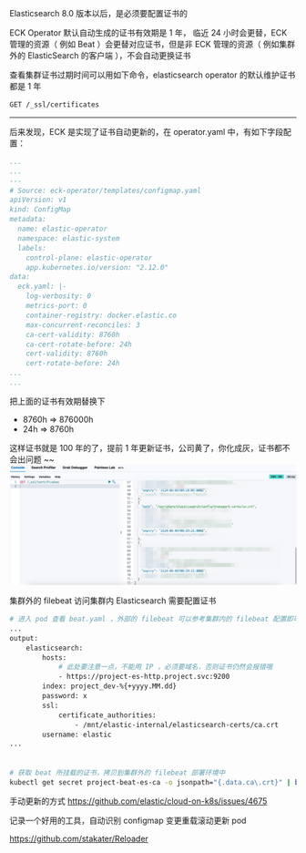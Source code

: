 Elasticsearch 8.0 版本以后，是必须要配置证书的

ECK Operator 默认自动生成的证书有效期是 1 年， 临近 24 小时会更替，ECK 管理的资源（ 例如 Beat ）会更替对应证书，但是非 ECK 管理的资源（ 例如集群外的 ElasticSearch 的客户端 ），不会自动更换证书

查看集群证书过期时间可以用如下命令，elasticsearch operator 的默认维护证书都是 1 年

```bash
GET /_ssl/certificates
```


----

后来发现，ECK 是实现了证书自动更新的，在 operator.yaml 中，有如下字段配置：

```yaml
...
...
---
# Source: eck-operator/templates/configmap.yaml
apiVersion: v1
kind: ConfigMap
metadata:
  name: elastic-operator
  namespace: elastic-system
  labels:
    control-plane: elastic-operator
    app.kubernetes.io/version: "2.12.0"
data:
  eck.yaml: |-
    log-verbosity: 0
    metrics-port: 0
    container-registry: docker.elastic.co
    max-concurrent-reconciles: 3
    ca-cert-validity: 8760h
    ca-cert-rotate-before: 24h
    cert-validity: 8760h
    cert-rotate-before: 24h
...
...
```

把上面的证书有效期替换下

- 8760h => 876000h 
- 24h => 8760h


这样证书就是 100 年的了，提前 1 年更新证书，公司黄了，你化成灰，证书都不会出问题 ~~
![](assets/Elasticsearch%20证书问题/Elasticsearch%20证书问题_image_1.png)

集群外的 filebeat 访问集群内 Elasticsearch 需要配置证书
```bash
# 进入 pod 查看 beat.yaml ，外部的 filebeat 可以参考集群内的 filebeat 配置即可
...
output:
    elasticsearch:
        hosts:
            # 此处要注意一点，不能用 IP ，必须要域名，否则证书仍然会报错哦
            - https://project-es-http.project.svc:9200
        index: project_dev-%{+yyyy.MM.dd}
        password: x
        ssl:
            certificate_authorities:
                - /mnt/elastic-internal/elasticsearch-certs/ca.crt
        username: elastic
...


# 获取 beat 所挂载的证书，拷贝到集群外的 filebeat 部署环境中
kubectl get secret project-beat-es-ca -o jsonpath="{.data.ca\.crt}" | base64 --decode
```




手动更新的方式
https://github.com/elastic/cloud-on-k8s/issues/4675

记录一个好用的工具，自动识别 configmap 变更重载滚动更新 pod 

https://github.com/stakater/Reloader